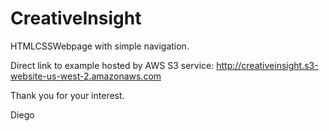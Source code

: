 # CreativeInsight
HTMLCSSWebpage with simple navigation.

Direct link to example hosted by AWS S3 service:
http://creativeinsight.s3-website-us-west-2.amazonaws.com

Thank you for your interest.

Diego
